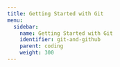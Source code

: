 ```yaml
---
title: Getting Started with Git
menu:
  sidebar:
    name: Getting Started with Git
    identifier: git-and-github
    parent: coding
    weight: 300
---
```

